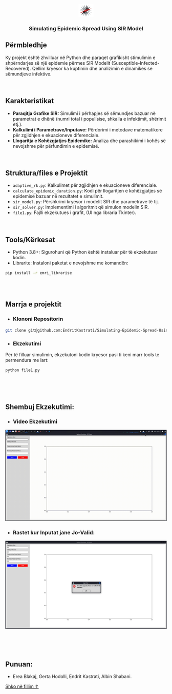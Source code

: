 <p align="center">
  <a href="https://fiek.uni-pr.edu/">
    <img src="/SIR/foto_gif/logo1.png" alt="Logo" height="40">
  </a>

<h3 align="center">Simulating Epidemic Spread Using SIR Model</h3>
</p>

## Përmbledhje

Ky projekt është zhvilluar në Python dhe paraqet grafikisht stimulimin e shpërndarjes së një epidemie përmes SIR Modelit (Susceptible-Infected-Recovered). Qellim kryesor ka kuptimin dhe analizimin e dinamikes se sëmundjeve infektive. <br><br><br>

## Karakteristikat

- **Paraqitja Grafike SIR:** Simulimi i përhapjes së sëmundjes bazuar në parametrat e dhënë (numri total i popullsise, shkalla e infektimit, shërimit etj.).
- **Kalkulimi i Parametrave/Inputave:** Përdorimi i metodave matematikore për zgjidhjen e ekuacioneve diferenciale.
- **Llogaritja e Kohëzgjatjes Epidemike:** Analiza dhe parashikimi i kohës së nevojshme për përfundimin e epidemisë. <br><br><br>

## Struktura/files e Projektit

- `adaptive_rk.py`: Kalkulimet për zgjidhjen e ekuacioneve diferenciale.
- `calculate_epidemic_duration.py`: Kodi për llogaritjen e kohëzgjatjes së epidemisë bazuar në rezultatet e simulimit.
- `sir_model.py`: Përshkrimi kryesor i modelit SIR dhe parametrave të tij.
- `sir_solver.py`: Implementimi i algoritmit që simulon modelin SIR.
- `file1.py`: Fajlli ekzekutues i grafit, (UI nga libraria Tkinter). <br><br><br>

## Tools/Kërkesat

- Python 3.8+: Sigurohuni që Python është instaluar për të ekzekutuar kodin.
- Librarite: Instaloni paketat e nevojshme me komandën:

```sh
pip install -r emri_librarise
```
<br><br>

## Marrja e projektit

- ### Klononi Repositorin

```sh
git clone git@github.com:EndritKastrati/Simulating-Epidemic-Spread-Using-SIR-Model.git
```

- ### Ekzekutimi

Për të filluar simulimin, ekzekutoni kodin kryesor pasi ti keni marr tools te permendura me lart:

```sh
python file1.py
```
<br><br><br>

## Shembuj Ekzekutimi:

- ### Video Ekzekutimi
 ![Alt text](/SIR/foto_gif/SIR.gif)


- ### Rastet kur Inputat jane Jo-Valid:
 ![Alt text](/SIR/foto_gif/SIR2.png)


<br><br><br>

## Punuan:
- Erea Blakaj, Gerta Hodolli, Endrit Kastrati, Albin Shabani.

<a href="#top">Shko në fillim ↑</a>
